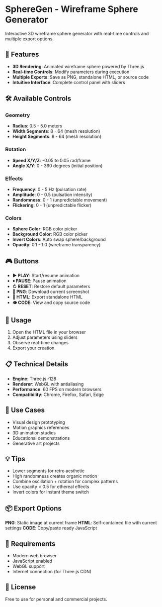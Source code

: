 # SphereGen - Wireframe Sphere Generator

Interactive 3D wireframe sphere generator with real-time controls and multiple export options.

## 🎯 Features

- **3D Rendering**: Animated wireframe sphere powered by Three.js
- **Real-time Controls**: Modify parameters during execution
- **Multiple Exports**: Save as PNG, standalone HTML, or source code
- **Intuitive Interface**: Complete control panel with sliders

## 🛠️ Available Controls

### Geometry
- **Radius**: 0.5 - 5.0 meters
- **Width Segments**: 8 - 64 (mesh resolution)
- **Height Segments**: 8 - 64 (mesh resolution)

### Rotation
- **Speed X/Y/Z**: -0.05 to 0.05 rad/frame
- **Angle X/Y**: 0 - 360 degrees (initial position)

### Effects
- **Frequency**: 0 - 5 Hz (pulsation rate)
- **Amplitude**: 0 - 0.5 (pulsation intensity)
- **Randomness**: 0 - 1 (unpredictable movement)
- **Flickering**: 0 - 1 (unpredictable flicker)

### Colors
- **Sphere Color**: RGB color picker
- **Background Color**: RGB color picker
- **Invert Colors**: Auto swap sphere/background
- **Opacity**: 0.1 - 1.0 (wireframe transparency)

## 🎮 Buttons

- **▶ PLAY**: Start/resume animation
- **⏸ PAUSE**: Pause animation
- **↻ RESET**: Restore default parameters
- **💾 PNG**: Download current screenshot
- **📄 HTML**: Export standalone HTML
- **👁 CODE**: View and copy source code

## 🚀 Usage

1. Open the HTML file in your browser
2. Adjust parameters using sliders
3. Observe real-time changes
4. Export your creation

## 📋 Technical Details

- **Engine**: Three.js r128
- **Renderer**: WebGL with antialiasing
- **Performance**: 60 FPS on modern browsers
- **Compatibility**: Chrome, Firefox, Safari, Edge

## 🎨 Use Cases

- Visual design prototyping
- Motion graphics references
- 3D animation studies
- Educational demonstrations
- Generative art projects

## 💡 Tips

- Lower segments for retro aesthetic
- High randomness creates organic motion
- Combine oscillation + rotation for complex patterns
- Use opacity < 0.5 for ethereal effects
- Invert colors for instant theme switch

## 📦 Export Options

**PNG**: Static image at current frame
**HTML**: Self-contained file with current settings
**CODE**: Copy/paste ready JavaScript

## 🔧 Requirements

- Modern web browser
- JavaScript enabled
- WebGL support
- Internet connection (for Three.js CDN)

## 📄 License

Free to use for personal and commercial projects.